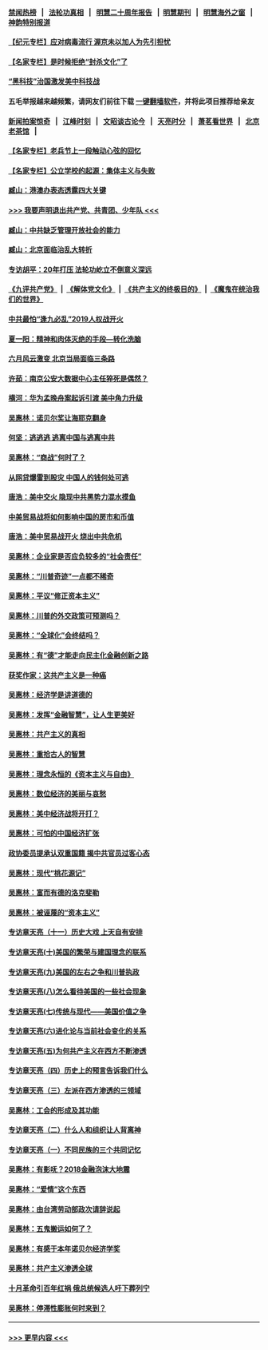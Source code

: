 #### [禁闻热榜](热点新闻.md?=0)  &nbsp;&nbsp;|&nbsp;&nbsp; [法轮功真相](https://github.com/gfw-breaker/truth/blob/master/README.md?=0) &nbsp;&nbsp;|&nbsp;&nbsp; [明慧二十周年报告](https://github.com/gfw-breaker/mh-reports/blob/master/README.md?=0) &nbsp;&nbsp;|&nbsp;&nbsp;[明慧期刊](https://github.com/gfw-breaker/mh-qikan) &nbsp;&nbsp;|&nbsp;&nbsp; [明慧海外之窗](https://github.com/gfw-breaker/mh-news/blob/master/README.md?=0) &nbsp;&nbsp;|&nbsp;&nbsp; [神韵特别报道](https://github.com/gfw-breaker/mh-news/blob/master/shenyun.md?=0)
#### [【纪元专栏】应对病毒流行 渥京未以加人为先引担忧](../pages/nsc423/n11875714.md?t=03161202) 
#### [【名家专栏】是时候拒绝“封杀文化”了](../pages/nsc423/n11814093.md?t=03161202) 
#### [“黑科技”治国激发美中科技战](../pages/nsc423/n11638056.md?t=03161202) 
#### 五毛举报越来越频繁，请网友们前往下载 [一键翻墙软件](https://github.com/gfw-breaker/ssr-accounts)，并将此项目推荐给亲友
#### [新闻拍案惊奇](https://github.com/gfw-breaker/banned-news/blob/master/pages/link4.md) &nbsp;&nbsp;|&nbsp;&nbsp; [江峰时刻](https://github.com/gfw-breaker/banned-news/blob/master/pages/link4.md) &nbsp;&nbsp;|&nbsp;&nbsp; [文昭谈古论今](https://github.com/gfw-breaker/banned-news/blob/master/pages/link4.md) &nbsp;&nbsp;|&nbsp;&nbsp; [天亮时分](https://github.com/gfw-breaker/banned-news/blob/master/pages/link4.md) &nbsp;&nbsp;|&nbsp;&nbsp; [萧茗看世界](https://github.com/gfw-breaker/banned-news/blob/master/pages/link4.md) &nbsp;&nbsp;|&nbsp;&nbsp; [北京老茶馆](https://github.com/gfw-breaker/banned-news/blob/master/pages/link4.md) &nbsp;&nbsp;|&nbsp;&nbsp; 
#### [【名家专栏】老兵节上一段触动心弦的回忆](../pages/nsc423/n11646016.md?t=03161202) 
#### [【名家专栏】公立学校的起源：集体主义与失败](../pages/nsc423/n11601833.md?t=03161202) 
#### [臧山：港澳办表态透露四大关键](../pages/nsc423/n11421628.md?t=03161202) 
#### [>>> 我要声明退出共产党、共青团、少年队 <<<](https://github.com/begood0513/goodnews/blob/master/quit/letter.md) 
#### [臧山：中共缺乏管理开放社会的能力](../pages/nsc423/n11407457.md?t=03161202) 
#### [臧山：北京面临治乱大转折](../pages/nsc423/n11406895.md?t=03161202) 
#### [专访胡平：20年打压 法轮功屹立不倒意义深远](../pages/nsc423/n11398800.md?t=03161202) 
#### [《九评共产党》](https://github.com/begood0513/9ping.md/blob/master/README.md) &nbsp;|&nbsp; [《解体党文化》](../../../../jtdwh.md/blob/master/README.md)  &nbsp;|&nbsp; [《共产主义的终极目的》](../../../../gczydzjmd.md/blob/master/README.md) &nbsp;|&nbsp; [《魔鬼在统治我们的世界》](../../../../mgztzwmdsj.md/blob/master/README.md) 
#### [中共最怕“逢九必乱”2019人权战开火](../pages/nsc423/n11385248.md?t=03161202) 
#### [夏一阳：精神和肉体灭绝的手段—转化洗脑](../pages/nsc423/n11368250.md?t=03161202) 
#### [六月风云激变 北京当局面临三条路](../pages/nsc423/n11313668.md?t=03161202) 
#### [许茹：南京公安大数据中心主任猝死是偶然？](../pages/nsc423/n11064744.md?t=03161202) 
#### [横河：华为孟晚舟案起诉引渡 美中角力升级](../pages/nsc423/n11027230.md?t=03161202) 
#### [吴惠林：诺贝尔奖让海耶克翻身](../pages/nsc423/n10890049.md?t=03161202) 
#### [何坚：逃逃逃 逃离中国与逃离中共](../pages/nsc423/n10592891.md?t=03161202) 
#### [吴惠林：“商战”何时了？](../pages/nsc423/n10573558.md?t=03161202) 
#### [从网贷爆雷到股灾 中国人的钱何处可逃](../pages/nsc423/n10572800.md?t=03161202) 
#### [唐浩：美中交火 隐现中共黑势力混水摸鱼](../pages/nsc423/n10544040.md?t=03161202) 
#### [中美贸易战将如何影响中国的房市和币值](../pages/nsc423/n10543697.md?t=03161202) 
#### [唐浩：美中贸易战开火 烧出中共危机](../pages/nsc423/n10540126.md?t=03161202) 
#### [吴惠林：企业家是否应负较多的“社会责任”](../pages/nsc423/n10535022.md?t=03161202) 
#### [吴惠林：“川普奇迹”一点都不稀奇](../pages/nsc423/n10512808.md?t=03161202) 
#### [吴惠林：平议“修正资本主义”](../pages/nsc423/n10495724.md?t=03161202) 
#### [吴惠林：川普的外交政策可预测吗？](../pages/nsc423/n10462387.md?t=03161202) 
#### [吴惠林：“全球化”会终结吗？](../pages/nsc423/n10452838.md?t=03161202) 
#### [吴惠林：有“德”才能走向民主化金融创新之路](../pages/nsc423/n10432292.md?t=03161202) 
#### [获奖作家：这共产主义是一种癌](../pages/nsc423/n10431541.md?t=03161202) 
#### [吴惠林：经济学是讲道德的](../pages/nsc423/n10398014.md?t=03161202) 
#### [吴惠林：发挥“金融智慧”，让人生更美好](../pages/nsc423/n10375019.md?t=03161202) 
#### [吴惠林：共产主义的真相](../pages/nsc423/n10351394.md?t=03161202) 
#### [吴惠林：重拾古人的智慧](../pages/nsc423/n10337691.md?t=03161202) 
#### [吴惠林：理念永恒的《资本主义与自由》](../pages/nsc423/n10316274.md?t=03161202) 
#### [吴惠林：数位经济的美丽与哀愁](../pages/nsc423/n10292946.md?t=03161202) 
#### [吴惠林：美中经济战将开打？](../pages/nsc423/n10258825.md?t=03161202) 
#### [吴惠林：可怕的中国经济扩张](../pages/nsc423/n10219147.md?t=03161202) 
#### [政协委员提承认双重国籍 揭中共官员过客心态](../pages/nsc423/n10208809.md?t=03161202) 
#### [吴惠林：现代“桃花源记”](../pages/nsc423/n10185234.md?t=03161202) 
#### [吴惠林：富而有德的洛克斐勒](../pages/nsc423/n10142264.md?t=03161202) 
#### [吴惠林：被诬蔑的“资本主义”](../pages/nsc423/n10124816.md?t=03161202) 
#### [专访章天亮（十一）历史大戏 上天自有安排](../pages/nsc423/n10094905.md?t=03161202) 
#### [专访章天亮(十)美国的繁荣与建国理念的联系](../pages/nsc423/n10094899.md?t=03161202) 
#### [专访章天亮(九)美国的左右之争和川普执政](../pages/nsc423/n10094889.md?t=03161202) 
#### [专访章天亮(八)怎么看待美国的一些社会现象](../pages/nsc423/n10094857.md?t=03161202) 
#### [专访章天亮(七)传统与现代——美国价值之争](../pages/nsc423/n10093140.md?t=03161202) 
#### [专访章天亮(六)进化论与当前社会变化的关系](../pages/nsc423/n10092036.md?t=03161202) 
#### [专访章天亮(五)为何共产主义在西方不断渗透](../pages/nsc423/n10083620.md?t=03161202) 
#### [专访章天亮（四）历史上的预言告诉我们什么](../pages/nsc423/n10083606.md?t=03161202) 
#### [专访章天亮（三）左派在西方渗透的三领域](../pages/nsc423/n10081115.md?t=03161202) 
#### [吴惠林：工会的形成及其功能](../pages/nsc423/n10080633.md?t=03161202) 
#### [专访章天亮（二）什么人和组织让人背离神](../pages/nsc423/n10076637.md?t=03161202) 
#### [专访章天亮（一）不同民族的三个共同记忆](../pages/nsc423/n10074188.md?t=03161202) 
#### [吴惠林：有影呒？2018金融泡沫大地震](../pages/nsc423/n10040534.md?t=03161202) 
#### [吴惠林：“爱情”这个东西](../pages/nsc423/n10019423.md?t=03161202) 
#### [吴惠林：由台湾劳动部政次请辞说起](../pages/nsc423/n9979679.md?t=03161202) 
#### [吴惠林：五鬼搬运如何了？](../pages/nsc423/n9925338.md?t=03161202) 
#### [吴惠林：有感于本年诺贝尔经济学奖](../pages/nsc423/n9871883.md?t=03161202) 
#### [吴惠林：共产主义渗透全球](../pages/nsc423/n9812748.md?t=03161202) 
#### [十月革命引百年红祸 俄总统候选人吁下葬列宁](../pages/nsc423/n9810182.md?t=03161202) 
#### [吴惠林：停滞性膨胀何时来到？](../pages/nsc423/n9764136.md?t=03161202) 

----
#### [ >>> 更早内容 <<< ](../indexes/nsc423-earlier.md)
